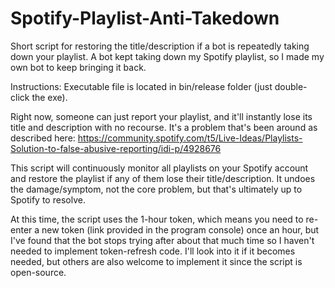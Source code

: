 # Spotify-Playlist-Anti-Takedown
Short script for restoring the title/description if a bot is repeatedly taking down your playlist.  A bot kept taking down my Spotify playlist, so I made my own bot to keep bringing it back.

Instructions: Executable file is located in bin/release folder (just double-click the exe).

Right now, someone can just report your playlist, and it'll instantly lose its title and description with no recourse.  It's a problem that's been around as described here:
https://community.spotify.com/t5/Live-Ideas/Playlists-Solution-to-false-abusive-reporting/idi-p/4928676

This script will continuously monitor all playlists on your Spotify account and restore the playlist if any of them lose their title/description.  It undoes the damage/symptom, not the core problem, but that's ultimately up to Spotify to resolve.

At this time, the script uses the 1-hour token, which means you need to re-enter a new token (link provided in the program console) once an hour, but I've found that the bot stops trying after about that much time so I haven't needed to implement token-refresh code.  I'll look into it if it becomes needed, but others are also welcome to implement it since the script is open-source.
